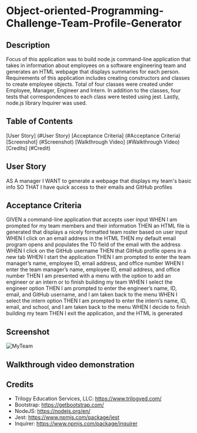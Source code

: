 # Object-oriented-Programming-Challenge-Team-Profile-Generator

## Description
Focus of this application was to build node.js command-line application that takes in information about employees on a software engineering team and generates an HTML webpage that displays summaries for each person. Requirements of this application includes creating constructors and classes to create employee objects. Total of four classes were created under Employee, Manager, Engineer and Intern. In addition to the classes, four tests that correspondences to each class were tested using jest. Lastly, node.js library Inquirer was used.

## Table of Contents
[User Story] (#User Story)
[Acceptance Criteria] (#Acceptance Criteria)
[Screenshot] (#Screenshot)
[Walkthrough Video] (#Walkthrough Video)
[Credits] (#Credit)


## User Story
AS A manager
I WANT to generate a webpage that displays my team's basic info
SO THAT I have quick access to their emails and GitHub profiles


## Acceptance Criteria
GIVEN a command-line application that accepts user input
WHEN I am prompted for my team members and their information
THEN an HTML file is generated that displays a nicely formatted team roster based on user input
WHEN I click on an email address in the HTML
THEN my default email program opens and populates the TO field of the email with the address
WHEN I click on the GitHub username
THEN that GitHub profile opens in a new tab
WHEN I start the application
THEN I am prompted to enter the team manager’s name, employee ID, email address, and office number
WHEN I enter the team manager’s name, employee ID, email address, and office number
THEN I am presented with a menu with the option to add an engineer or an intern or to finish building my team
WHEN I select the engineer option
THEN I am prompted to enter the engineer’s name, ID, email, and GitHub username, and I am taken back to the menu
WHEN I select the intern option
THEN I am prompted to enter the intern’s name, ID, email, and school, and I am taken back to the menu
WHEN I decide to finish building my team
THEN I exit the application, and the HTML is generated


## Screenshot
![MyTeam](https://user-images.githubusercontent.com/109834827/194978715-03551d2a-0ff6-455e-b03b-47feac1ea7be.PNG)


## Walkthrough video demonstration


## Credits
- Trilogy Education Services, LLC: https://www.trilogyed.com/
- Bootstrap: https://getbootstrap.com/
- NodeJS: https://nodejs.org/en/
- Jest: https://www.npmjs.com/package/jest
- Inquirer: https://www.npmjs.com/package/inquirer
